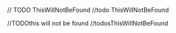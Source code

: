// TODO ThisWillNotBeFound
//todo ThisWillNotBeFound

//TODOthis will not be found
//todosThisWillNotBeFound